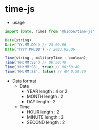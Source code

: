 # time-js

- usage

```javascript
import {Date, Time} from '@kidon/time-js'

Date(string)
Date('YY.MM.DD') // 23.02.06
Date('YYYY.MM.DD') // 2023.02.06

Time(string , militaryTime : boolean);
Time('HH:MM:SS') // 00:50:40
Time('HH:MM:SS', true) // 00:50:40
Time('HH:MM:SS', false) // AM 0:50:40
```

- Data format
    - Date
        - YEAR length : 4 or 2
        - MONTH length : 2
        - DAY length : 2
    - Time
        - HOUR length : 2
        - MINUTE length : 2
        - SECOND length : 2
